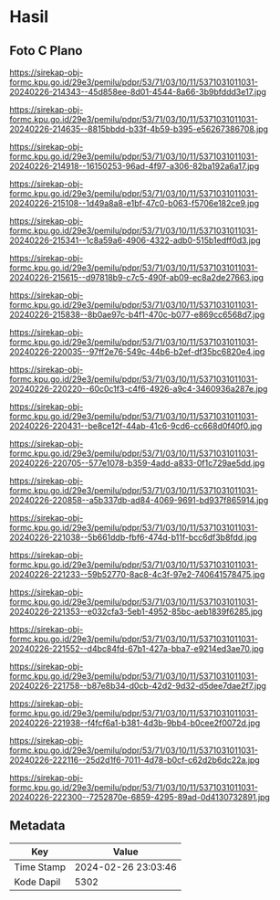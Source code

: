 # Hasil

## Foto C Plano

https://sirekap-obj-formc.kpu.go.id/29e3/pemilu/pdpr/53/71/03/10/11/5371031011031-20240226-214343--45d858ee-8d01-4544-8a66-3b9bfddd3e17.jpg

https://sirekap-obj-formc.kpu.go.id/29e3/pemilu/pdpr/53/71/03/10/11/5371031011031-20240226-214635--8815bbdd-b33f-4b59-b395-e56267386708.jpg

https://sirekap-obj-formc.kpu.go.id/29e3/pemilu/pdpr/53/71/03/10/11/5371031011031-20240226-214918--16150253-96ad-4f97-a306-82ba192a6a17.jpg

https://sirekap-obj-formc.kpu.go.id/29e3/pemilu/pdpr/53/71/03/10/11/5371031011031-20240226-215108--1d49a8a8-e1bf-47c0-b063-f5706e182ce9.jpg

https://sirekap-obj-formc.kpu.go.id/29e3/pemilu/pdpr/53/71/03/10/11/5371031011031-20240226-215341--1c8a59a6-4906-4322-adb0-515b1edff0d3.jpg

https://sirekap-obj-formc.kpu.go.id/29e3/pemilu/pdpr/53/71/03/10/11/5371031011031-20240226-215615--d97818b9-c7c5-490f-ab09-ec8a2de27663.jpg

https://sirekap-obj-formc.kpu.go.id/29e3/pemilu/pdpr/53/71/03/10/11/5371031011031-20240226-215838--8b0ae97c-b4f1-470c-b077-e869cc6568d7.jpg

https://sirekap-obj-formc.kpu.go.id/29e3/pemilu/pdpr/53/71/03/10/11/5371031011031-20240226-220035--97ff2e76-549c-44b6-b2ef-df35bc6820e4.jpg

https://sirekap-obj-formc.kpu.go.id/29e3/pemilu/pdpr/53/71/03/10/11/5371031011031-20240226-220220--60c0c1f3-c4f6-4926-a9c4-3460936a287e.jpg

https://sirekap-obj-formc.kpu.go.id/29e3/pemilu/pdpr/53/71/03/10/11/5371031011031-20240226-220431--be8ce12f-44ab-41c6-9cd6-cc668d0f40f0.jpg

https://sirekap-obj-formc.kpu.go.id/29e3/pemilu/pdpr/53/71/03/10/11/5371031011031-20240226-220705--577e1078-b359-4add-a833-0f1c729ae5dd.jpg

https://sirekap-obj-formc.kpu.go.id/29e3/pemilu/pdpr/53/71/03/10/11/5371031011031-20240226-220858--a5b337db-ad84-4069-9691-bd937f865914.jpg

https://sirekap-obj-formc.kpu.go.id/29e3/pemilu/pdpr/53/71/03/10/11/5371031011031-20240226-221038--5b661ddb-fbf6-474d-b11f-bcc6df3b8fdd.jpg

https://sirekap-obj-formc.kpu.go.id/29e3/pemilu/pdpr/53/71/03/10/11/5371031011031-20240226-221233--59b52770-8ac8-4c3f-97e2-740641578475.jpg

https://sirekap-obj-formc.kpu.go.id/29e3/pemilu/pdpr/53/71/03/10/11/5371031011031-20240226-221353--e032cfa3-5eb1-4952-85bc-aeb1839f6285.jpg

https://sirekap-obj-formc.kpu.go.id/29e3/pemilu/pdpr/53/71/03/10/11/5371031011031-20240226-221552--d4bc84fd-67b1-427a-bba7-e9214ed3ae70.jpg

https://sirekap-obj-formc.kpu.go.id/29e3/pemilu/pdpr/53/71/03/10/11/5371031011031-20240226-221758--b87e8b34-d0cb-42d2-9d32-d5dee7dae2f7.jpg

https://sirekap-obj-formc.kpu.go.id/29e3/pemilu/pdpr/53/71/03/10/11/5371031011031-20240226-221938--f4fcf6a1-b381-4d3b-9bb4-b0cee2f0072d.jpg

https://sirekap-obj-formc.kpu.go.id/29e3/pemilu/pdpr/53/71/03/10/11/5371031011031-20240226-222116--25d2d1f6-7011-4d78-b0cf-c62d2b6dc22a.jpg

https://sirekap-obj-formc.kpu.go.id/29e3/pemilu/pdpr/53/71/03/10/11/5371031011031-20240226-222300--7252870e-6859-4295-89ad-0d4130732891.jpg


## Metadata

| Key        | Value               |
| ---------- | ------------------- |
| Time Stamp | 2024-02-26 23:03:46 |
| Kode Dapil | 5302                |



